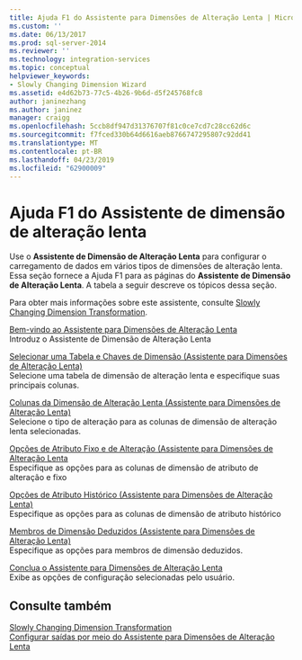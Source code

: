```yaml
---
title: Ajuda F1 do Assistente para Dimensões de Alteração Lenta | Microsoft Docs
ms.custom: ''
ms.date: 06/13/2017
ms.prod: sql-server-2014
ms.reviewer: ''
ms.technology: integration-services
ms.topic: conceptual
helpviewer_keywords:
- Slowly Changing Dimension Wizard
ms.assetid: e4d62b73-77c5-4b26-9b6d-d5f245768fc8
author: janinezhang
ms.author: janinez
manager: craigg
ms.openlocfilehash: 5ccb8df947d31376707f81c0ce7cd7c28cc62d6c
ms.sourcegitcommit: f7fced330b64d6616aeb8766747295807c92dd41
ms.translationtype: MT
ms.contentlocale: pt-BR
ms.lasthandoff: 04/23/2019
ms.locfileid: "62900009"
---
```

# <a name="slowly-changing-dimension-wizard-f1-help"></a>Ajuda F1 do Assistente de dimensão de alteração lenta
  Use o **Assistente de Dimensão de Alteração Lenta** para configurar o carregamento de dados em vários tipos de dimensões de alteração lenta. Essa seção fornece a Ajuda F1 para as páginas do **Assistente de Dimensão de Alteração Lenta**. A tabela a seguir descreve os tópicos dessa seção.  
  
 Para obter mais informações sobre este assistente, consulte [Slowly Changing Dimension Transformation](slowly-changing-dimension-transformation.md).  
  
 [Bem-vindo ao Assistente para Dimensões de Alteração Lenta](welcome-to-the-slowly-changing-dimension-wizard.md)  
 Introduz o Assistente de Dimensão de Alteração Lenta  
  
 [Selecionar uma Tabela e Chaves de Dimensão &#40;Assistente para Dimensões de Alteração Lenta&#41;](select-a-dimension-table-and-keys-slowly-changing-dimension-wizard.md)  
 Selecione uma tabela de dimensão de alteração lenta e especifique suas principais colunas.  
  
 [Colunas da Dimensão de Alteração Lenta &#40;Assistente para Dimensões de Alteração Lenta&#41;](slowly-changing-dimension-columns-slowly-changing-dimension-wizard.md)  
 Selecione o tipo de alteração para as colunas de dimensão de alteração lenta selecionadas.  
  
 [Opções de Atributo Fixo e de Alteração &#40;Assistente para Dimensões de Alteração Lenta](fixed-and-changing-attribute-options-slowly-changing-dimension-wizard.md)  
 Especifique as opções para as colunas de dimensão de atributo de alteração e fixo  
  
 [Opções de Atributo Histórico &#40;Assistente para Dimensões de Alteração Lenta&#41;](historical-attribute-options-slowly-changing-dimension-wizard.md)  
 Especifique as opções para as colunas de dimensão de atributo histórico  
  
 [Membros de Dimensão Deduzidos &#40;Assistente para Dimensões de Alteração Lenta&#41;](inferred-dimension-members-slowly-changing-dimension-wizard.md)  
 Especifique as opções para membros de dimensão deduzidos.  
  
 [Conclua o Assistente para Dimensões de Alteração Lenta](finish-the-slowly-changing-dimension-wizard.md)  
 Exibe as opções de configuração selecionadas pelo usuário.  
  
## <a name="see-also"></a>Consulte também  
 [Slowly Changing Dimension Transformation](slowly-changing-dimension-transformation.md)   
 [Configurar saídas por meio do Assistente para Dimensões de Alteração Lenta](configure-outputs-using-the-slowly-changing-dimension-wizard.md)  
  
  
